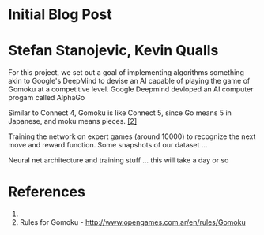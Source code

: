 
# Initial Blog Post
# Stefan Stanojevic, Kevin Qualls

For this project, we set out a goal of implementing algorithms something akin to Google's DeepMind to devise an AI capable of playing the game of Gomoku at a competitive level. Google Deepmind devloped an AI computer progam called AlphaGo

Similar to Connect 4, Gomoku is like Connect 5, since Go means 5 in Japanese, and moku means pieces. [[2]](http://www.opengames.com.ar/en/rules/Gomoku)

Training the network on expert games (around 10000) to recognize the next move and reward function. Some snapshots of our dataset ...

Neural net architecture and training stuff ... this will take a day or so


# References
1. 
2. Rules for Gomoku - http://www.opengames.com.ar/en/rules/Gomoku
